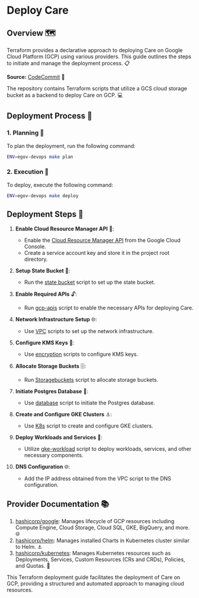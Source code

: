 # Deploy Care 

## Overview 🗺️

Terraform provides a declarative approach to deploying Care on Google Cloud Platform (GCP) using various providers. This guide outlines the steps to initiate and manage the deployment process. 📋

**Source:** [CodeCommit](https://ap-south-1.console.aws.amazon.com/codesuite/codecommit/repositories/terraform-gcp/browse/refs/heads/master?region=ap-south-1) 🔗

The repository contains Terraform scripts that utilize a GCS cloud storage bucket as a backend to deploy Care on GCP. 💻

## Deployment Process 🚧

### 1. Planning 🤔

To plan the deployment, run the following command:

```bash
ENV=egov-devops make plan
```

### 2. Execution 🚀

To deploy, execute the following command:

```bash
ENV=egov-devops make deploy
```

## Deployment Steps 📝

1. **Enable Cloud Resource Manager API** 🔑:
   - Enable the [Cloud Resource Manager API](https://console.cloud.google.com/marketplace/product/google/cloudresourcemanager.googleapis.com?q=search&referrer=search&project=e-govt-foundation) from the Google Cloud Console.
   - Create a service account key and store it in the project root directory.

2. **Setup State Bucket** 🧱:
   - Run the [state bucket](./GCP/state%20bucket) script to set up the state bucket.

3. **Enable Required APIs** 🔓:
   - Run [gcp-apis](./GCP/gcp-apis) script to enable the necessary APIs for deploying Care.

4. **Network Infrastructure Setup** 🌐:
   - Use [VPC](./GCP/VPC) scripts to set up the network infrastructure.

5. **Configure KMS Keys** 🔐:
   - Use [encryption](./GCP/encryption) scripts to configure KMS keys.

6. **Allocate Storage Buckets** 🗄️:
   - Run [Storagebuckets](./GCP/Storagebuckets) script to allocate storage buckets.

7. **Initiate Postgres Database** 🐘:
   - Use [database](./GCP/database) script to initiate the Postgres database.

8. **Create and Configure GKE Clusters** ⚓:
   - Use [K8s](./GCP/K8s) script to create and configure GKE clusters.

9. **Deploy Workloads and Services** 🚢:
   - Utilize [gke-workload](./GCP/gke-workload) script to deploy workloads, services, and other necessary components.

10. **DNS Configuration** 🌐:
    - Add the IP address obtained from the VPC script to the DNS configuration.

## Provider Documentation 📚

1. [hashicorp/google](https://registry.terraform.io/providers/hashicorp/google/latest/docs): Manages lifecycle of GCP resources including Compute Engine, Cloud Storage, Cloud SQL, GKE, BigQuery, and more. 🌐
2. [hashicorp/helm](https://registry.terraform.io/providers/hashicorp/helm/latest): Manages installed Charts in Kubernetes cluster similar to Helm. ⚓
3. [hashicorp/kubernetes](https://registry.terraform.io/providers/hashicorp/kubernetes/latest): Manages Kubernetes resources such as Deployments, Services, Custom Resources (CRs and CRDs), Policies, and Quotas. 🐳

This Terraform deployment guide facilitates the deployment of Care on GCP, providing a structured and automated approach to managing cloud resources. 
